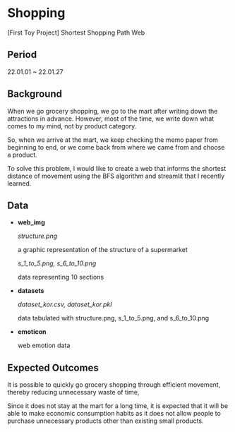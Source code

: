 # Shopping 
[First Toy Project] Shortest Shopping Path Web

## Period
22.01.01 ~ 22.01.27

## Background
When we go grocery shopping, we go to the mart after writing down the attractions in advance. However, most of the time, we write down what comes to my mind, not by product category.

So, when we arrive at the mart, we keep checking the memo paper from beginning to end, or we come back from where we came from and choose a product.

To solve this problem, I would like to create a web that informs the shortest distance of movement using the BFS algorithm and streamlit that I recently learned.


## Data
- **web_img**
  
  *structure.png*
  
  a graphic representation of the structure of a supermarket
  
  *s_1_to_5.png, s_6_to_10.png*

  data representing 10 sections

- **datasets**
  
  *dataset_kor.csv, dataset_kor.pkl*

  data tabulated with structure.png, s_1_to_5.png, and s_6_to_10.png

- **emoticon**

  web emotion data 


## Expected Outcomes
It is possible to quickly go grocery shopping through efficient movement, thereby reducing unnecessary waste of time,

Since it does not stay at the mart for a long time, it is expected that it will be able to make economic consumption habits as it does not allow people to purchase unnecessary products other than existing small products.

